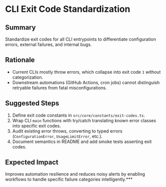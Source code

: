 # CLI Exit Code Standardization

## Summary
Standardize exit codes for all CLI entrypoints to differentiate configuration errors, external failures, and internal bugs.

## Rationale
- Current CLIs mostly throw errors, which collapse into exit code `1` without categorization.
- Downstream automations (GitHub Actions, cron jobs) cannot distinguish retryable failures from fatal misconfigurations.

## Suggested Steps
1. Define exit code constants in `src/core/constants/exit-codes.ts`.
2. Wrap CLI `main` functions with try/catch translating known error classes into specific exit codes.
3. Audit existing error throws, converting to typed errors (`ConfigurationError`, `UsageLimitError`, etc.).
4. Document semantics in README and add smoke tests asserting exit codes.

## Expected Impact
Improves automation resilience and reduces noisy alerts by enabling workflows to handle specific failure categories intelligently.***
